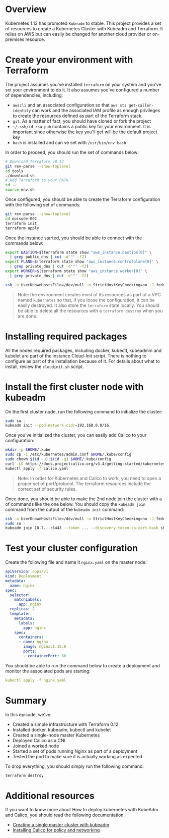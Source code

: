 # Overview

Kubernetes 1.13 has promoted `Kubeadm` to stable. This project provides a set
of resources to create a Kubernetes Cluster with Kubeadm and Terraform. It
relies on AWS but can easily be changed for another cloud provider or
on-premises resource.

# Create your environment with Terraform

The project assumes you've installed `terraform` on your system and you've set
your environment to do it. It also assumes you've configured a number of
dependencies, including:

- `awscli` and an associated configuration so that `aws sts get-caller-identity`
  can work and the associated IAM profile as enough privileges to create the
  resources defined as part of the Terraform stack.
- `git`. As a matter of fact, you should have cloned or fork the project
- `~/.ssh/id_rsa.pub` contains a public key for your environment. It is important
  since otherwise the key you'll get will be the default project key
- `bash` is installed and can ve set with `/usr/bin/env bash`

In order to proceed, you should run the set of commands below:

```bash
# Download Terraform v0.12
git rev-parse --show-toplevel
cd tools
./download.sh
# Add Terraform to your PATH
cd ..
source env.sh
```

Once configured, you should be able to create the Terraform configuration
with the following set of commands:

```bash
git rev-parse --show-toplevel
cd episode-002
terraform init
terraform apply
```

Once the instance started, you should be able to connect with the commands
below:

```bash
export BASTION=$(terraform state show "aws_instance.bastion[0]" \
  | grep public_dns | cut -d'"' -f2)
export PLANE=$(terraform state show "aws_instance.controlplane[0]" \
  | grep private_dns | cut -d'"' -f2)
export WORKER=$(terraform state show "aws_instance.worker[0]" \
  | grep private_dns | cut -d'"' -f2)

ssh -o UserKnownHostsFile=/dev/null -o StrictHostKeyChecking=no -J fedora@$BASTION admin@$PLANE
```

> Note: the environment creates most of its resources as part of a VPC
  named `kubernetes` so that, if you loose the configuration, it can
  be easily destroyed. It also store the `terraform` state locally. You
  should be able to delete all the resources with a `terraform destroy`
  when you are done.

# Installing required packages

All the nodes required packages, including docker, kubectl, kubeadmin
and kubelet are part of the instance Cloud-Init script. There is nothing
to configure as part of the installation because of it. For details about
what to install, review the `cloudinit.sh` script.

# Install the first cluster node with kubeadm

On the first cluster node, run the following command to initialize the
cluster:

```bash
sudo su -
kubeadm init --pod-network-cidr=192.168.0.0/16
```

Once you've initialized the cluster, you can easily add Calico to your
configuration:

```bash
mkdir -p $HOME/.kube
sudo cp -i /etc/kubernetes/admin.conf $HOME/.kube/config
sudo chown $(id -u):$(id -g) $HOME/.kube/config 
curl -LO https://docs.projectcalico.org/v3.4/getting-started/kubernetes/installation/hosted/kubernetes-datastore/calico-networking/1.7/calico.yaml
kubectl apply -f calico.yaml
```

> Note: In order for Kubernetes and Calico to work, you need to open a proper
  set of port/protocol. The terraform resources include the correct set of
  security rules.

Once done, you should be able to make the 2nd node join the cluster with a of
commands like the one below. You should copy the `kubeadm join` command from
the output of the `kubeadm init` command:

```bash
ssh -o UserKnownHostsFile=/dev/null -o StrictHostKeyChecking=no -J fedora@$BASTION admin@$WORKER
sudo su -
kubeadm join 10.7...:6443 --token ... --discovery-token-ca-cert-hash sha256:1d32...
```

# Test your cluster configuration

Create the following file and name it `nginx.yaml` on the master node:

```yaml
apiVersion: apps/v1
kind: Deployment
metadata:
  name: nginx
spec:
  selector:
    matchLabels:
      app: nginx
  replicas: 2
  template:
    metadata:
      labels:
        app: nginx
    spec:
      containers:
      - name: nginx
        image: nginx:1.15.6
        ports:
        - containerPort: 80
```

You should be able to run the command below to create a deployment and
monitor the associated pods are starting:

```yaml
kubectl apply -f nginx.yaml
```

# Summary

In this episode, we've:

- Created a simple infrastructure with Terraform 0.12
- Installed docker, kubeadm, kubectl and kubelet
- Created a single-node master Kubernetes
- Deployed Calico as a CNI
- Joined a worked node
- Started a set of pods running Nginx as part of a deployment
- Tested the pod to make sure it is actually working as expected

To drop everything, you should simply run the following command:

```bash
terraform destroy
```

# Additional resources

If you want to know more about How to deploy kubernetes with KubeAdm and
Calico, you should read the following documentation.

- [Creating a single master cluster with kubeadm](https://kubernetes.io/docs/setup/independent/create-cluster-kubeadm/)
- [Installing Calico for policy and networking](https://docs.projectcalico.org/v3.4/getting-started/kubernetes/installation/calico)
